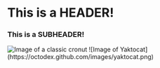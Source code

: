 # This is a HEADER!
### This is a SUBHEADER!
<img src="https://images.food52.com/vmfuk4AYlp1T_uHUnHmK1eus4Kg=/1200x1200/e1f6cfb2-3e1f-4664-8f9f-678b06efb2ad--9134388679_9855e07515_z.jpg" alt="Image of a classic cronut">
![Image of Yaktocat](https://octodex.github.com/images/yaktocat.png)
